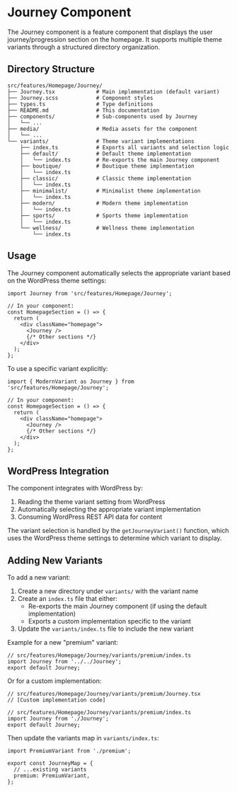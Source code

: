 # Journey Component

The Journey component is a feature component that displays the user journey/progression section on the homepage. It supports multiple theme variants through a structured directory organization.

## Directory Structure

```
src/features/Homepage/Journey/
├── Journey.tsx             # Main implementation (default variant)
├── Journey.scss            # Component styles
├── types.ts                # Type definitions
├── README.md               # This documentation
├── components/             # Sub-components used by Journey
│   └── ...
├── media/                  # Media assets for the component
│   └── ...
└── variants/               # Theme variant implementations
    ├── index.ts            # Exports all variants and selection logic
    ├── default/            # Default theme implementation
    │   └── index.ts        # Re-exports the main Journey component
    ├── boutique/           # Boutique theme implementation
    │   └── index.ts
    ├── classic/            # Classic theme implementation
    │   └── index.ts
    ├── minimalist/         # Minimalist theme implementation
    │   └── index.ts
    ├── modern/             # Modern theme implementation
    │   └── index.ts
    ├── sports/             # Sports theme implementation
    │   └── index.ts
    └── wellness/           # Wellness theme implementation
        └── index.ts
```

## Usage

The Journey component automatically selects the appropriate variant based on the WordPress theme settings:

```tsx
import Journey from 'src/features/Homepage/Journey';

// In your component:
const HomepageSection = () => {
  return (
    <div className="homepage">
      <Journey />
      {/* Other sections */}
    </div>
  );
};
```

To use a specific variant explicitly:

```tsx
import { ModernVariant as Journey } from 'src/features/Homepage/Journey';

// In your component:
const HomepageSection = () => {
  return (
    <div className="homepage">
      <Journey />
      {/* Other sections */}
    </div>
  );
};
```

## WordPress Integration

The component integrates with WordPress by:

1. Reading the theme variant setting from WordPress
2. Automatically selecting the appropriate variant implementation
3. Consuming WordPress REST API data for content

The variant selection is handled by the `getJourneyVariant()` function, which uses the WordPress theme settings to determine which variant to display.

## Adding New Variants

To add a new variant:

1. Create a new directory under `variants/` with the variant name
2. Create an `index.ts` file that either:
   - Re-exports the main Journey component (if using the default implementation)
   - Exports a custom implementation specific to the variant
3. Update the `variants/index.ts` file to include the new variant

Example for a new "premium" variant:

```tsx
// src/features/Homepage/Journey/variants/premium/index.ts
import Journey from '../../Journey';
export default Journey;
```

Or for a custom implementation:

```tsx
// src/features/Homepage/Journey/variants/premium/Journey.tsx
// [Custom implementation code]

// src/features/Homepage/Journey/variants/premium/index.ts
import Journey from './Journey';
export default Journey;
```

Then update the variants map in `variants/index.ts`:

```tsx
import PremiumVariant from './premium';

export const JourneyMap = {
  // ...existing variants
  premium: PremiumVariant,
};
``` 